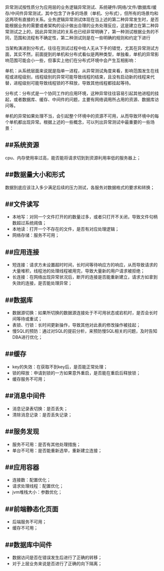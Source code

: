 异常测试按性质分为应用层的业务逻辑异常测试、系统硬件/网络/文件/数据库/缓存/中间件异常测试，其中包含了许多的场景（单机、分布式），但所有的场景均和这两项有直接的关系。业务逻辑异常测试体现在当上述的第二种异常发生时，是否能根据业务的需要或者架构的设计做出合理的业务处理反应，这是建立在第二种异常测试之上的，因此异常测试的关系也已经非常明确了，第一种测试根据业务的不同，范围和流程有不确定性，第二种测试则是在一些明确的规则和约定下进行

当架构演进到分布式，往往在测试过程中给人无从下手的错觉，尤其在异常测试方面，其实不然，前面提到的单机和分布式看似是两种类型，单独看，单机的异常影响范围可能会小一些，但事实上他们在分布式环境中会产生互相影响：

单机：从系统层面来说就是指单一进程，从异常测试角度来看，影响范围发生在线程或进程级别，线程级别的异常可能导致线程的结束，且没有启动新的线程来代替，进程级别可能导致线程锁的不释放，导致其他线程都挂起等待。

分布式：分布式是一个协同工作的应用环境，这种异常往往容易引起其他进程的挂起，或者数据库、缓存、中间件的问题，主要有网络调用所占用的资源、数据库访问等。

单机的异常如果处理不当，会引起整个环境中的资源不可用，从而导致环境中的每个单机都出现异常。根据上述的一些概念，可以列出异常测试中最重要的一些场景：

##系统资源
--------
cpu、内存使用率过高，能否能将请求切到到资源利用率低的服务器上；

##数据量大小和形式
--------
数据到底应该注入多少满足后续的压力测试，各服务对数据格式的要求和转换；

##文件读写
-----------
* 本地写：对同一个文件打开的的数量过多，或者只打开不关闭，导致文件句柄数超过系统阈值；
* 本地读：打开一个不存在的文件，是否有对应处理逻辑；
* 网络存储：服务不可用；

##应用连接
----------
* 短连接：请求方未设置超时时间，长时间等待响应方的响应，从而导致请求的大量堆积，线程池的处理线程被用完，导致大量新的用户请求被拒绝；
* 长连接：在网络出现异常状况后，断开的连接是否能重新建立，请求方如拿到失效的连接，是否能处理异常；

##数据库
-----------
* 数据源切换：如果所切换的数据源连接处于不可用状态或宕机时，是否会长时间等待或重试；
* 表锁、行锁：长时间更新操作，导致其他对此表的修改操作被挂起；
* 慢SQL的预防：通过对SQL的提前分析，来预防慢SQL相关的问题，及时告知DBA进行优化；

##缓存
---------
* key的失效：在获取不到key后，是否能正常处理；
* 锁的释放：申请到锁的一方如果意外重启，是否能在重启后释放锁；
* 缓存服务不可用；

##消息中间件
-------
* 消息记录表切换：是否丢失；
* 清除消息记录：是否丢失记录；

##服务发现
-------
* 服务不可用：是否有其他处理措施；
* 单台不可用：是否能重新选举，重新建立连接；

##应用容器
-------------
* 连接数：配置优化；
* 请求处理线程：配置优化；
* jvm堆栈大小：参数优化；

##前端静态化页面
----------------
* 后端服务不可用；
* 缓存不可用；

##数据库中间件
---------
* 数据访问是否在错误发生后进行了正确的转移；
* 对于上层业务来说是否进行了正确的向下隔离；
